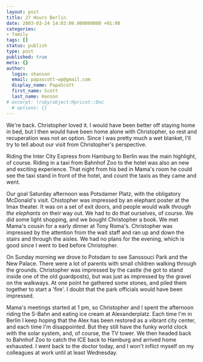 ```yaml
---
layout: post
title: 27 Hours Berlin
date: 2003-03-24 14:03:09.000000000 +01:00
categories:
- family
tags: []
status: publish
type: post
published: true
meta: {}
author:
  login: shanson
  email: papascott-wp@gmail.com
  display_name: PapaScott
  first_name: Scott
  last_name: Hanson
# excerpt: !ruby/object:Hpricot::Doc
  # options: {}
---
```

<p>We're back. Christopher loved it. I would have been better off staying home in bed, but I then would have been home alone with Christopher, so rest and recuperation was not an option. Since I was pretty much a wet blanket, I'll try to tell about our visit from Christopher's perspective.</p>
<p>Riding the Inter City Express from Hamburg to Berlin was the main highlight, of course. Riding in a taxi from Bahnhof Zoo to the hotel was also an new and exciting experience. That night from his bed in Mama's room he could see the taxi stand in front of the hotel, and count the taxis as they came and went.</p>
<p>Our goal Saturday afternoon was Potsdamer Platz, with the obligatory McDonald's visit. Chistopher was impressed by an elephant poster at the Imax theater. It was on a set of exit doors, and people would walk <em>through the elephants</em> on their way out. We had to do that ourselves, of course. We did some light shopping, and we bought Christopher a book. We met Mama's cousin for a early dinner at Tony Roma's. Christopher was impressed by the attention from the wait staff and ran up and down the stairs and through the aisles. We had no plans for the evening, which is good since I went to bed before Christopher.</p>
<p>On Sunday morning we drove to Potsdam to see Sanssouci Park and the New Palace. There were a lot of parents with small children walking through the grounds. Christopher was impressed by the castle (he got to stand inside one of the old guardposts), but was just as impressed by the gravel on the walkways. At one point he gathered some stones, and piled them together to start a 'fire'. I doubt that the park officials would have been impressed.</p>
<p>Mama's meetings started at 1 pm, so Christopher and I spent the afternoon riding the S-Bahn and eating ice cream at Alexanderplatz. Each time I'm in Berlin I keep hoping that the Alex has been restored as a vibrant city center, and each time I'm disappointed. But they still have the funky world clock with the solar system, and, of course, the TV tower. We then headed back to Bahnhof Zoo to catch the ICE back to Hamburg and arrived home exhausted. I went back to the doctor today, and I won't inflict myself on my colleagues at work until at least Wednesday.</p>
